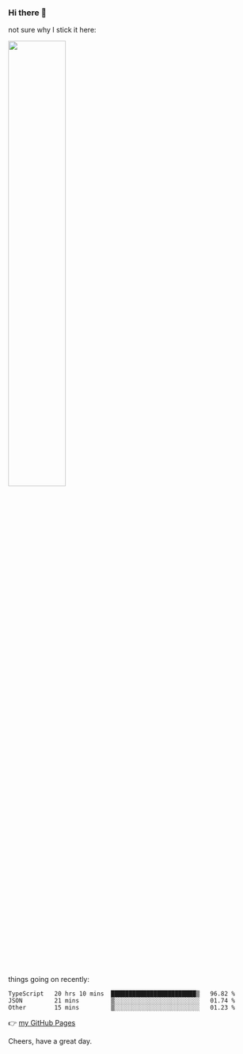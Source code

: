 ### Hi there 👋

not sure why I stick it here:

[<img width="48%" src="https://github-readme-stats.vercel.app/api?username=ykzhukian&show_icons=true&theme=dracula">](https://github.com/anuraghazra/github-readme-stats)


things going on recently:

<!--START_SECTION:waka-->

```text
TypeScript   20 hrs 10 mins  ████████████████████████▒   96.82 %
JSON         21 mins         ▒░░░░░░░░░░░░░░░░░░░░░░░░   01.74 %
Other        15 mins         ▒░░░░░░░░░░░░░░░░░░░░░░░░   01.23 %
```

<!--END_SECTION:waka-->

👉 [my GitHub Pages](https://ykzhukian.github.io)

Cheers, have a great day.

